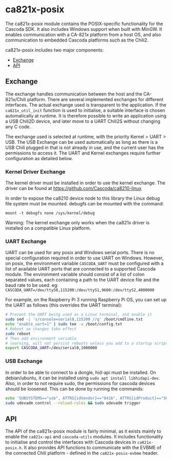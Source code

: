 # ca821x-posix

The ca821x-posix module contains the POSIX-specific functionality for the Cascoda SDK. It also includes Windows support when built with MinGW. It enables communication with a CA-821x platform from a host OS, and also communication to embedded Cascoda platforms such as the Chili2.

ca821x-posix includes two major components:

- [Exchange](#exchange)
- [API](#api)

## Exchange

The exchange handles communication between the host and the CA-821x/Chili platform. There are several implemented exchanges for different interfaces. The actual exchange used is transparent to the application. If the ``ca821x_util_init`` function is used to initialise, a suitable interface is chosen automatically at runtime. It is therefore possible to write an application using a USB Chili2D device, and later move to a UART Chili2S without changing any C code.

The exchange used is selected at runtime, with the priority Kernel > UART > USB. The USB Exchange can be used automatically as long as there is a USB Chili plugged in that is not already in use, and the current user has the permissions to access it. The UART and Kernel exchanges require further configuration as detailed below.

### Kernel Driver Exchange
The kernel driver must be installed in order to use the kernel exchange. The driver can be found at https://github.com/Cascoda/ca8210-linux

In order to expose the ca8210 device node to this library the Linux debug file system must be mounted. debugfs can be mounted with the command:

```
mount -t debugfs none /sys/kernel/debug
```

Warning: The kernel exchange only works when the ca821x driver is installed on a compatible Linux platform.

### UART Exchange
UART can be used for any posix and Windows serial ports. There is no special configuration required in order to use UART on Windows. However, on posix, the environment variable ``CASCODA_UART`` must be configured with a list of available UART ports that are connected to a supported Cascoda module. The environment variable should consist of a list of colon separated values, each containing a path to the UART device file and the baud rate to be used.
eg: ``CASCODA_UART=/dev/ttyS0,115200:/dev/ttyS1,9600:/dev/ttyS2,4000000``

For example, on the Raspberry Pi 3 running Raspberry Pi OS, you can set up the UART as follows (this overrides the UART terminal):

```bash
# Prevent the UART being used as a Linux terminal, and enable it
sudo sed -i 's/console=serial0,115200 //g' /boot/cmdline.txt
echo "enable_uart=1" | sudo tee -a /boot/config.txt
# Reboot so changes take effect
sudo reboot
# Then add environment variable 
# (warning, will not persist reboots unless you add to a startup script)
export CASCODA_UART=/dev/serial0,1000000
```

### USB Exchange
In order to be able to connect to a dongle, hid-api must be installed. On debian/ubuntu, it can be installed using ```sudo apt install libhidapi-dev```. Also, in order to not require sudo, the permissions for cascoda devices should be loosened. This can be done by running the commands:

```bash
echo 'SUBSYSTEMS=="usb", ATTRS{idVendor}=="0416", ATTRS{idProduct}=="5020", ACTION=="add", MODE="0666"' | sudo tee /etc/udev/rules.d/99-cascoda.rules > /dev/null
sudo udevadm control --reload-rules && sudo udevadm trigger
```

## API

The API of the ca821x-posix module is fairly minimal, as it exists mainly to enable the ``ca821x-api`` and ``cascoda-utils`` modules. It includes functionality to initialise and control the interfaces with Cascoda devices in ``ca821x-posix.h``. It also provides API functions to communicate with the EVBME of the connected Chili platform - defined in the ``ca821x-posix-evbme`` header.
